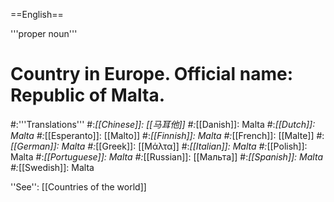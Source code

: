 ==English==

'''proper noun'''

# Country in Europe. Official name: Republic of Malta.
#:'''Translations'''
#:*[[Chinese]]: [[马耳他]]
#:*[[Danish]]: Malta
#:*[[Dutch]]: Malta
#:*[[Esperanto]]: [[Malto]]
#:*[[Finnish]]: Malta
#:*[[French]]: [[Malte]]
#:*[[German]]: Malta
#:*[[Greek]]: [[Μάλτα]]
#:*[[Italian]]: Malta
#:*[[Polish]]: Malta
#:*[[Portuguese]]: Malta
#:*[[Russian]]: [[Мальта]]
#:*[[Spanish]]: Malta
#:*[[Swedish]]: Malta

''See'': [[Countries of the world]]
